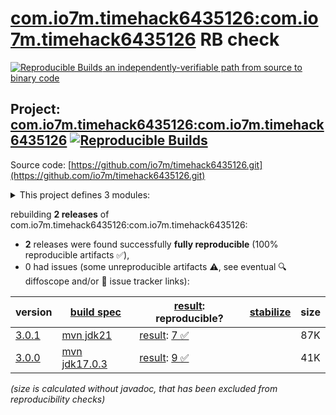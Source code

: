 [com.io7m.timehack6435126:com.io7m.timehack6435126](https://central.sonatype.com/artifact/com.io7m.timehack6435126/com.io7m.timehack6435126/versions) RB check
=======

[![Reproducible Builds](https://reproducible-builds.org/images/logos/rb.svg) an independently-verifiable path from source to binary code](https://reproducible-builds.org/)

## Project: [com.io7m.timehack6435126:com.io7m.timehack6435126](https://central.sonatype.com/artifact/com.io7m.timehack6435126/com.io7m.timehack6435126/versions) [![Reproducible Builds](https://img.shields.io/endpoint?url=https://raw.githubusercontent.com/jvm-repo-rebuild/reproducible-central/master/content/com/io7m/timehack6435126/badge.json)](https://github.com/jvm-repo-rebuild/reproducible-central/blob/master/content/com/io7m/timehack6435126/README.md)

Source code: [https://github.com/io7m/timehack6435126.git](https://github.com/io7m/timehack6435126.git)

<details><summary>This project defines 3 modules:</summary>

* [com.io7m.timehack6435126:com.io7m.timehack6435126](https://central.sonatype.com/artifact/com.io7m.timehack6435126/com.io7m.timehack6435126/overview)
* [com.io7m.timehack6435126:com.io7m.timehack6435126.core](https://central.sonatype.com/artifact/com.io7m.timehack6435126/com.io7m.timehack6435126.core/overview)
* [com.io7m.timehack6435126:com.io7m.timehack6435126.documentation](https://central.sonatype.com/artifact/com.io7m.timehack6435126/com.io7m.timehack6435126.documentation/overview)
</details>

rebuilding **2 releases** of com.io7m.timehack6435126:com.io7m.timehack6435126:
- **2** releases were found successfully **fully reproducible** (100% reproducible artifacts :white_check_mark:),
- 0 had issues (some unreproducible artifacts :warning:, see eventual :mag: diffoscope and/or :memo: issue tracker links):

| version | [build spec](/BUILDSPEC.md) | [result](https://reproducible-builds.org/docs/jvm/): reproducible? | [stabilize](https://github.com/google/oss-rebuild/blob/main/cmd/stabilize/README.md) | size |
| -- | --------- | ------ | ------ | -- |
| [3.0.1](https://central.sonatype.com/artifact/com.io7m.timehack6435126/com.io7m.timehack6435126/3.0.1/pom) | [mvn jdk21](com.io7m.timehack6435126-3.0.1.buildspec) | [result](com.io7m.timehack6435126-3.0.1.buildinfo): [7 :white_check_mark: ](com.io7m.timehack6435126-3.0.1.buildcompare) | | 87K |
| [3.0.0](https://central.sonatype.com/artifact/com.io7m.timehack6435126/com.io7m.timehack6435126/3.0.0/pom) | [mvn jdk17.0.3](com.io7m.timehack6435126-3.0.0.buildspec) | [result](com.io7m.timehack6435126-3.0.0.buildinfo): [9 :white_check_mark: ](com.io7m.timehack6435126-3.0.0.buildcompare) | | 41K |

<i>(size is calculated without javadoc, that has been excluded from reproducibility checks)</i>

